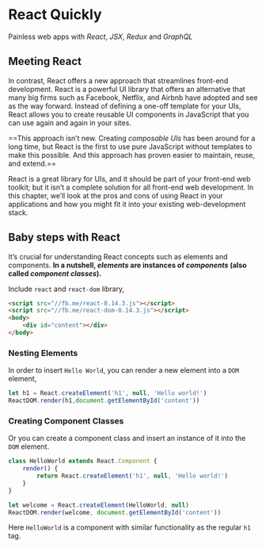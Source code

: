 # React Quickly

Painless web apps with *React*, *JSX*, *Redux* and *GraphQL*

## Meeting React

In contrast, React offers a new approach that streamlines front-end development. React is a powerful UI library that offers an alternative that many big firms such as Facebook, Netflix, and Airbnb have adopted and see as the way forward. Instead of defining a one-off template for your UIs, React allows you to create reusable UI components in JavaScript that you can use again and again in your sites.

==This approach isn’t new. Creating *composable UIs* has been around for a long time, but React is the first to use pure JavaScript without templates to make this possible. And this approach has proven easier to maintain, reuse, and extend.==

React is a great library for UIs, and it should be part of your front-end web toolkit; but it isn’t a complete solution for all front-end web development. In this chapter, we’ll look at the pros and cons of using React in your applications and how you might fit it into your existing web-development stack.

## Baby steps with React

It’s crucial for understanding React concepts such as elements and components. **In a nutshell, *elements* are instances of *components* (also called *component classes*).**



Include `react` and `react-dom` library,

```html
<script src="//fb.me/react-0.14.3.js"></script>
<script src="//fb.me/react-dom-0.14.3.js"></script>
<body>
    <div id="content"></div>
</body>
```

### Nesting Elements

In order to insert `Hello World`, you can render a new element into a `DOM` element,

```jsx
let h1 = React.createElement('h1', null, 'Hello world!')
ReactDOM.render(h1,document.getElementById('content'))
```

### Creating Component Classes

Or you can create a component class and insert an instance of it into the `DOM` element.

```jsx
class HelloWorld extends React.Component {
    render() {
        return React.createElement('h1', null, 'Hello world!')
    }
}

let welcome = React.createElement(HelloWorld, null)
ReactDOM.render(welcome, document.getElementById('content'))
```

Here `HelloWorld` is a component with similar functionality as the regular `h1` tag. 